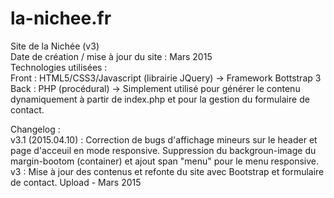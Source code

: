 # la-nichee.fr
Site de la Nichée (v3)  
Date de création / mise à jour du site : Mars 2015  
Technologies utilisées :  
Front : HTML5/CSS3/Javascript (librairie JQuery) -> Framework Bottstrap 3  
Back : PHP (procédural) -> Simplement utilisé pour générer le contenu dynamiquement à partir de index.php et pour la gestion du formulaire de contact.  

Changelog :  
v3.1 (2015.04.10) : Correction de bugs d'affichage mineurs sur le header et page d'acceuil en mode responsive. Suppression du backgroun-image du margin-bootom (container) et ajout span "menu" pour le menu responsive.  
v3 : Mise à jour des contenus et refonte du site avec Bootstrap et formulaire de contact. Upload - Mars 2015  

